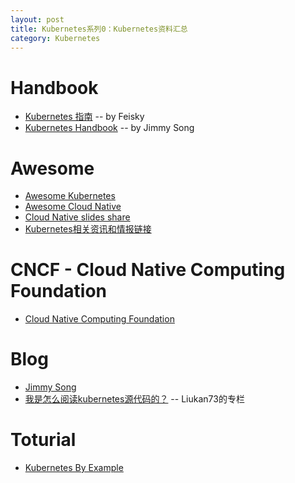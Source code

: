 ```yaml
---
layout: post
title: Kubernetes系列0：Kubernetes资料汇总
category: Kubernetes
---
```


# Handbook
- [Kubernetes 指南](https://kubernetes.feisky.xyz/zh/) -- by Feisky
- [Kubernetes Handbook](https://jimmysong.io/kubernetes-handbook/) -- by Jimmy Song

# Awesome
- [Awesome Kubernetes](https://github.com/ramitsurana/awesome-kubernetes)
- [Awesome Cloud Native](https://jimmysong.io/awesome-cloud-native/)
- [Cloud Native slides share](https://github.com/rootsongjc/cloud-native-slides-share)
- [Kubernetes相关资讯和情报链接](https://jimmysong.io/kubernetes-handbook/appendix/material-share.html)

# CNCF - Cloud Native Computing Foundation
- [Cloud Native Computing Foundation](https://www.cncf.io/projects/)

# Blog
- [Jimmy Song](https://jimmysong.io/)
- [我是怎么阅读kubernetes源代码的？](https://blog.csdn.net/liukuan73/article/details/78094653) -- Liukan73的专栏

# Toturial
- [Kubernetes By Example](http://kubernetesbyexample.com/)
